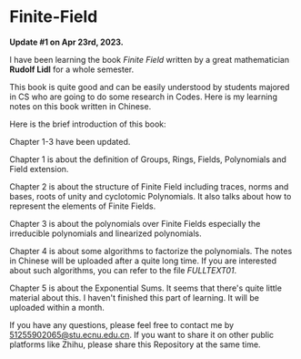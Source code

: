 # Finite-Field
**Update #1 on Apr 23rd, 2023.**

I have been learning the book *Finite Field* written by a great mathematician **Rudolf Lidl** for a whole semester. 

This book is quite good and can be easily understood by students majored in CS who are going to do some research in Codes. Here is my learning notes on this book written in Chinese. 

Here is the brief introduction of this book:

Chapter 1-3 have been updated. 

Chapter 1 is about the definition of Groups, Rings, Fields, Polynomials and Field extension. 

Chapter 2 is about the structure of Finite Field including traces, norms and bases, roots of unity and cyclotomic Polynomials. It also talks about how to represent the elements of Finite Fields.

Chapter 3 is about the polynomials over Finite Fields especially the irreducible polynomials and linearized polynomials.

Chapter 4 is about some algorithms to factorize the polynomials. The notes in Chinese will be uploaded after a quite long time. If you are interested about such algorithms, you can refer to the file *FULLTEXT01*.

Chapter 5 is about the Exponential Sums. It seems that there's quite little material about this. I haven't finished this part of learning. It will be uploaded within a month.

If you have any questions, please feel free to contact me by 51255902065@stu.ecnu.edu.cn. If you want to share it on other public platforms like Zhihu, please share this Repository at the same time.
